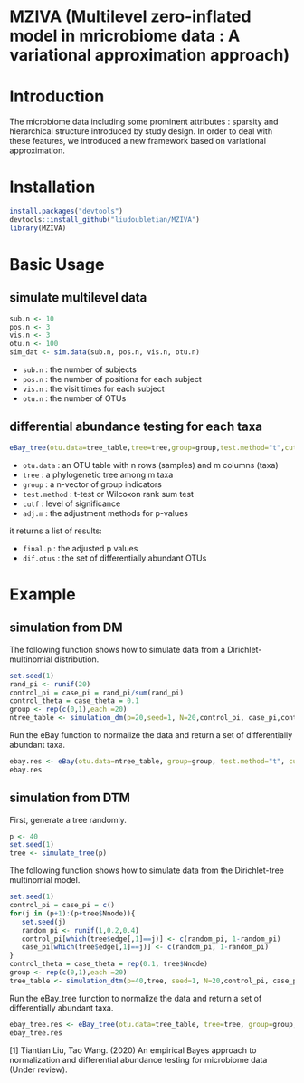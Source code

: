 # MZIVA (Multilevel zero-inflated model in mricrobiome data : A variational approximation approach)

# Introduction
The microbiome data including some prominent attributes : sparsity and hierarchical structure introduced by study design. In order to deal with these features, we introduced a new framework based on variational approximation. 

# Installation
```r
install.packages("devtools")  
devtools::install_github("liudoubletian/MZIVA")  
library(MZIVA)  
```
# Basic Usage
## simulate multilevel data
```r
sub.n <- 10
pos.n <- 3
vis.n <- 3
otu.n <- 100
sim_dat <- sim.data(sub.n, pos.n, vis.n, otu.n)
```
* `sub.n` : the number of subjects
* `pos.n` : the number of positions for each subject
* `vis.n` : the visit times for each subject
* `otu.n` : the number of OTUs


 

## differential abundance testing for each taxa
```r
eBay_tree(otu.data=tree_table,tree=tree,group=group,test.method="t",cutf=0.05,adj.m="BH")
```
* `otu.data` : an OTU table with n rows (samples) and m columns (taxa)
* `tree` : a phylogenetic tree among m taxa
* `group` : a n-vector of group indicators
* `test.method` : t-test or Wilcoxon rank sum test
* `cutf` : level of significance
* `adj.m` : the adjustment methods for p-values

it returns a list of results:  
* `final.p` : the adjusted p values 
* `dif.otus` : the set of differentially abundant OTUs  
# Example
## simulation from DM
The following function shows how to simulate data from a Dirichlet-multinomial distribution.  
```r
set.seed(1)  
rand_pi <- runif(20)   
control_pi = case_pi = rand_pi/sum(rand_pi)   
control_theta = case_theta = 0.1  
group <- rep(c(0,1),each =20)  
ntree_table <- simulation_dm(p=20,seed=1, N=20,control_pi, case_pi,control_theta,case_theta)  
```

Run the eBay function to normalize the data and return a set of differentially abundant taxa.

```r
ebay.res <- eBay(otu.data=ntree_table, group=group, test.method="t", cutf=0.05,adj.m="BH")  
ebay.res  
```
## simulation from DTM
First, generate a tree randomly.
```r
p <- 40
set.seed(1)
tree <- simulate_tree(p)
```

The following function shows how to simulate data from the Dirichlet-tree multinomial model.
```r
set.seed(1)    
control_pi = case_pi = c()
for(j in (p+1):(p+tree$Nnode)){
   set.seed(j)
   random_pi <- runif(1,0.2,0.4)
   control_pi[which(tree$edge[,1]==j)] <- c(random_pi, 1-random_pi)
   case_pi[which(tree$edge[,1]==j)] <- c(random_pi, 1-random_pi)
}
control_theta = case_theta = rep(0.1, tree$Nnode) 
group <- rep(c(0,1),each =20)  
tree_table <- simulation_dtm(p=40,tree, seed=1, N=20,control_pi, case_pi,control_theta,case_theta)  
```
Run the eBay_tree function to normalize the data and return a set of differentially abundant taxa.
```r
ebay_tree.res <- eBay_tree(otu.data=tree_table, tree=tree, group=group, test.method="t", cutf=0.05,adj.m="BH")  
ebay_tree.res  
```

[1] Tiantian Liu, Tao Wang. (2020) An empirical Bayes approach to normalization and differential abundance testing for microbiome data (Under review).



